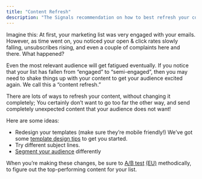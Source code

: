 ```yaml
---
title: "Content Refresh"
description: "The Signals recommendation on how to best refresh your content."
---
```

 
Imagine this: At first, your marketing list was very engaged with your emails. However, as time went on, you noticed your open & click rates slowly falling, unsubscribes rising, and even a couple of complaints here and there. What happened? 

Even the most relevant audience will get fatigued eventually. If you notice that your list has fallen from “engaged” to “semi-engaged”, then you may need to shake things up with your content to get your audience excited again. We call this a “content refresh.” 

There are lots of ways to refresh your content, without changing it completely; You certainly don’t want to go too far the other way, and send completely unexpected content that your audience does not want!

Here are some ideas:
* Redesign your templates (make sure they’re mobile friendly!) We’ve got some [template design tips](https://www.sparkpost.com/blog/anatomy-great-email-template/) to get you started.
* Try different subject lines.
* [Segment your audience](/docs/signals/segmentation) differently


When you’re making these changes, be sure to [A/B test](https://app.sparkpost.com/ab-testing) [(EU)](https://app.eu.sparkpost.com/ab-testing) methodically, to figure out the top-performing content for your list.
